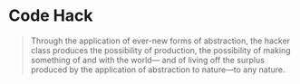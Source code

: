 # Code Hack

> Through the application of ever-new forms of abstraction,
the hacker class produces the possibility of production, the
possibility of making something of and with the world—
and of living off the surplus produced by the application of
abstraction to nature—to any nature.

